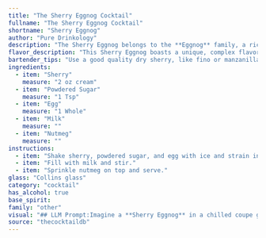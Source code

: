 ```yaml
---
title: "The Sherry Eggnog Cocktail"
fullname: "The Sherry Eggnog Cocktail"
shortname: "Sherry Eggnog"
author: "Pure Drinkology"
description: "The Sherry Eggnog belongs to the **Eggnog** family, a rich and creamy cocktail tradition dating back centuries.  Its origins likely trace back to medieval Europe, where egg-based drinks were popular for their nourishing properties.  The addition of sherry adds a complex, nutty flavor profile, giving this eggnog a sophisticated twist. "
flavor_description: "This Sherry Eggnog boasts a unique, complex flavor profile. The sherry lends a dry, nutty, and slightly salty note, while the powdered sugar provides sweetness. The egg adds richness and creaminess, balanced by the milk's smoothness. A dusting of nutmeg rounds out the experience with warmth and spice, creating a subtly sweet and surprisingly savory cocktail. "
bartender_tips: "Use a good quality dry sherry, like fino or manzanilla, for a balanced flavor. Whisk the egg yolks and sugar until light and fluffy, then slowly drizzle in the sherry, whisking constantly to prevent curdling.  Fold in the chilled milk and sprinkle with fresh nutmeg.  This will help ensure a smooth and creamy texture, and enhance the richness of the cocktail. "
ingredients:
  - item: "Sherry"
    measure: "2 oz cream"
  - item: "Powdered Sugar"
    measure: "1 Tsp"
  - item: "Egg"
    measure: "1 Whole"
  - item: "Milk"
    measure: ""
  - item: "Nutmeg"
    measure: ""
instructions:
  - item: "Shake sherry, powdered sugar, and egg with ice and strain into a collins glass."
  - item: "Fill with milk and stir."
  - item: "Sprinkle nutmeg on top and serve."
glass: "Collins glass"
category: "cocktail"
has_alcohol: true
base_spirit:
family: "other"
visual: "## LLM Prompt:Imagine a **Sherry Eggnog** in a chilled coupe glass. Describe its appearance, focusing on the following aspects:* **Color:** Is it pale, creamy, or golden? Does it have any depth or layers?* **Texture:** Is it smooth and velvety, or slightly frothy? Are there any visible particles?* **Garnish:** What is the most appropriate garnish for this cocktail? How does it enhance the visual appeal?* **Overall Impression:** What is the first thing that comes to mind when you see this cocktail? Is it elegant, festive, or comforting? **Bonus:** If you could capture the essence of Sherry Eggnog in a single word, what would it be? "
source: "thecocktaildb"
---
```


